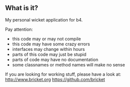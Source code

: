 ## What is it?
My personal wicket application for b4.

Pay attention:

* this code may or may not compile
* this code may have some crazy errors
* interfaces may change within hours
* parts of this code may just be stupid
* parts of code may have no documentation
* some classnames or method names will make no sense

If you are looking for working stuff, please have a look at: 
http://www.bricket.org
https://github.com/bricket
